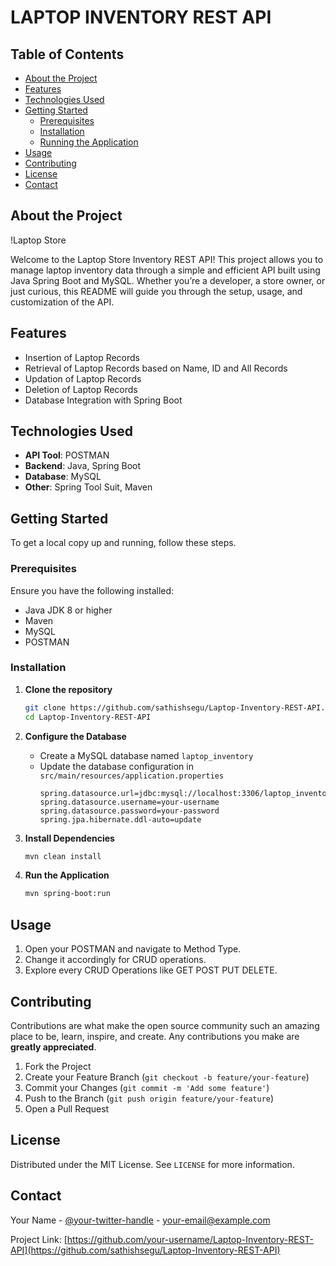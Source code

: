 # LAPTOP INVENTORY REST API

## Table of Contents

- [About the Project](#about-the-project)
- [Features](#features)
- [Technologies Used](#technologies-used)
- [Getting Started](#getting-started)
  - [Prerequisites](#prerequisites)
  - [Installation](#installation)
  - [Running the Application](#running-the-application)
- [Usage](#usage)
- [Contributing](#contributing)
- [License](#license)
- [Contact](#contact)

## About the Project

!Laptop Store

Welcome to the Laptop Store Inventory REST API! This project allows you to manage laptop inventory data through a simple and efficient API built using Java Spring Boot and MySQL. Whether you’re a developer, a store owner, or just curious, this README will guide you through the setup, usage, and customization of the API.


## Features

- Insertion of Laptop Records
- Retrieval of Laptop Records based on Name, ID and All Records
- Updation of Laptop Records 
- Deletion of Laptop Records
- Database Integration with Spring Boot

## Technologies Used

- **API Tool**: POSTMAN
- **Backend**: Java, Spring Boot
- **Database**: MySQL
- **Other**: Spring Tool Suit, Maven

## Getting Started

To get a local copy up and running, follow these steps.

### Prerequisites

Ensure you have the following installed:

- Java JDK 8 or higher
- Maven
- MySQL
- POSTMAN

### Installation

1. **Clone the repository**
    ```sh
    git clone https://github.com/sathishsegu/Laptop-Inventory-REST-API.git
    cd Laptop-Inventory-REST-API
    ```

2. **Configure the Database**
    - Create a MySQL database named `laptop_inventory`
    - Update the database configuration in `src/main/resources/application.properties`
      ```properties
      spring.datasource.url=jdbc:mysql://localhost:3306/laptop_inventory
      spring.datasource.username=your-username
      spring.datasource.password=your-password
      spring.jpa.hibernate.ddl-auto=update
      ```

3. **Install Dependencies**
    ```sh
    mvn clean install
    ```

4. **Run the Application**
    ```sh
    mvn spring-boot:run
    ```

## Usage

1. Open your POSTMAN and navigate to Method Type.
2. Change it accordingly for CRUD operations.
3. Explore every CRUD Operations like GET POST PUT DELETE.

## Contributing

Contributions are what make the open source community such an amazing place to be, learn, inspire, and create. Any contributions you make are **greatly appreciated**.

1. Fork the Project
2. Create your Feature Branch (`git checkout -b feature/your-feature`)
3. Commit your Changes (`git commit -m 'Add some feature'`)
4. Push to the Branch (`git push origin feature/your-feature`)
5. Open a Pull Request

## License

Distributed under the MIT License. See `LICENSE` for more information.

## Contact

Your Name - [@your-twitter-handle](https://twitter.com/your-twitter-handle) - your-email@example.com

Project Link: [https://github.com/your-username/Laptop-Inventory-REST-API](https://github.com/sathishsegu/Laptop-Inventory-REST-API)
